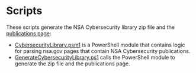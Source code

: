 # Scripts

These scripts generate the NSA Cybersecurity library zip file and the [publications page](./../publications.md):
* [CybersecurityLibrary.psm1](./CybersecurityLibrary.psm1) is a PowerShell module that contains logic for parsing nsa.gov pages that contain NSA Cybersecurity publications.
* [GenerateCybersecurityLibrary.ps1](./GenerateCybersecurityLibrary.ps1) calls the PowerShell module to generate the zip file and the publications page.